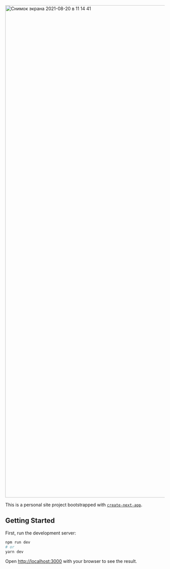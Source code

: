 <img width="1552" alt="Снимок экрана 2021-08-20 в 11 14 41" src="https://user-images.githubusercontent.com/299118/130202611-78ee22a1-a4ba-46cb-8a15-bd4a185e3d92.png">

This is a personal site project bootstrapped with [`create-next-app`](https://github.com/vercel/next.js/tree/canary/packages/create-next-app).

## Getting Started

First, run the development server:

```bash
npm run dev
# or
yarn dev
```

Open [http://localhost:3000](http://localhost:3000) with your browser to see the result.
